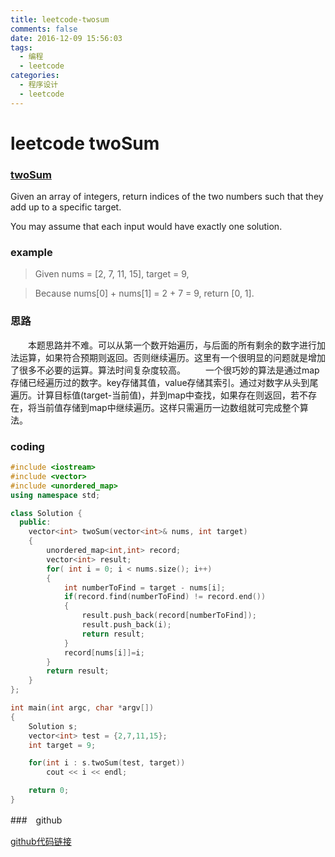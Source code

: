 ```yaml
---
title: leetcode-twosum
comments: false
date: 2016-12-09 15:56:03
tags:
  - 编程
  - leetcode
categories:
  - 程序设计
  - leetcode
---
```


# leetcode twoSum
### [twoSum](https://leetcode.com/problems/two-sum/)
Given an array of integers, return indices of the two numbers such that they add up to a specific target.

You may assume that each input would have exactly one solution.

<!--more-->

### example
> Given nums = [2, 7, 11, 15], target = 9,

> Because nums[0] + nums[1] = 2 + 7 = 9,
return [0, 1].

### 思路
　　本题思路并不难。可以从第一个数开始遍历，与后面的所有剩余的数字进行加法运算，如果符合预期则返回。否则继续遍历。这里有一个很明显的问题就是增加了很多不必要的运算。算法时间复杂度较高。
　　一个很巧妙的算法是通过map存储已经遍历过的数字。key存储其值，value存储其索引。通过对数字从头到尾遍历。计算目标值(target-当前值)，并到map中查找，如果存在则返回，若不存在，将当前值存储到map中继续遍历。这样只需遍历一边数组就可完成整个算法。

### coding
```cpp
#include <iostream>
#include <vector>
#include <unordered_map>
using namespace std;

class Solution {
  public:
    vector<int> twoSum(vector<int>& nums, int target)
    {
        unordered_map<int,int> record;
        vector<int> result;
        for( int i = 0; i < nums.size(); i++)
        {
            int numberToFind = target - nums[i];
            if(record.find(numberToFind) != record.end())
            {
                result.push_back(record[numberToFind]);
                result.push_back(i);
                return result;
            }
            record[nums[i]]=i;
        }
        return result;
    }
};

int main(int argc, char *argv[])
{
    Solution s;
    vector<int> test = {2,7,11,15};
    int target = 9;

    for(int i : s.twoSum(test, target))
        cout << i << endl;

    return 0;
}
```

###　github

[github代码链接](https://github.com/geeklenny/leetcode)
